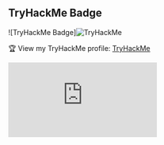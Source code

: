## TryHackMe Badge

![TryHackMe Badge]![TryHackMe](https://tryhackme-badges.s3.amazonaws.com/plort.png?v=1)

🏆 View my TryHackMe profile: [TryHackMe](https://tryhackme.com/p/plort)

<iframe src="https://tryhackme.com/api/v2/badges/public-profile?userPublicId=2796198" style='border:none;'></iframe>
